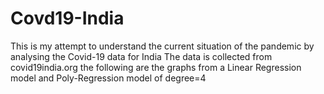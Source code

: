 # Covd19-India
This is my attempt to understand the current situation of the pandemic by analysing the Covid-19 data for India
The data is collected from covid19india.org
the following are the graphs from a Linear Regression model and Poly-Regression model of degree=4


